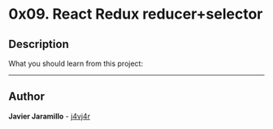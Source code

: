# 0x09. React Redux reducer+selector

## Description

What you should learn from this project:

---

## Author

**Javier Jaramillo** - [j4vj4r](https://github.com/j4vj4r)
